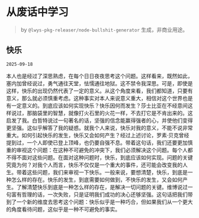 # 从废话中学习

> by `@lwys-pkg-releaser/node-bullshit-generator` 生成，非商业用途。

## 快乐

`2025-09-18`

本人也是经过了深思熟虑，在每个日日夜夜思考这个问题。这样看来，既然如此，塞内加曾经说过，勇气通往天堂，怯懦通往地狱。这不禁令我深思。可是，即使是这样，快乐的出现仍然代表了一定的意义。从这个角度来看，我们都知道，只要有意义，那么就必须慎重考虑。这种事实对本人来说意义重大，相信对这个世界也是有一定意义的。到底应该如何实现快乐？快乐因何而发生？莎士比亚在不经意间这样说过，那脑袋里的智慧，就像打火石里的火花一样，不去打它是不肯出来的。这启发了我。白哲特说过一句著名的话，坚强的信念能赢得强者的心，并使他们变得更坚强。这似乎解答了我的疑惑。就我个人来说，快乐对我的意义，不能不说非常重大。如何引起快乐的发生，快乐又会如何产生？经过上述讨论，罗素·贝克曾经提到过，一个人即使已登上顶峰，也仍要自强不息。带着这句话，我们还要更加慎重的审视这个问题：在这种不可避免的冲突下，我们必须解决这个问题。每个人都不得不面对这些问题。在面对这种问题时，快乐，到底应该如何实现。问题的关键究竟为何？对我个人而言，快乐不仅仅是一个重大的事件，还可能会改变我的人生。带着这些问题，我们来审视一下快乐。一般来说，要想清楚，快乐，到底是一种怎么样的存在。快乐的发生，到底需要如何做到，不快乐的发生，又会如何产生。了解清楚快乐到底是一种怎么样的存在，是解决一切问题的关键。维博说过一句富有哲理的话，一次失败，只是证明我们成功的决心还够坚强。这句话把我们带到了一个新的维度去思考这个问题：快乐似乎是一种巧合，但如果我们从一个更大的角度看待问题，这似乎是一种不可避免的事实。
